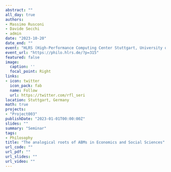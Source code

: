 ```yaml
---
abstract: ""
all_day: true
authors:
- Massimo Rusconi
- Davide Secchi
- admin
date: "2023-10-20"
date_end: ""
event: "HLRS (High-Performance Computing Center Stuttgart, University of Stuttgart) Talks"
event_url: "https://philo.hlrs.de/?p=315"
featured: false
image:
  caption: ''
  focal_point: Right
links:
- icon: twitter
  icon_pack: fab
  name: Follow
  url: https://twitter.com/rfl_seri
location: Stuttgart, Germany
math: true
projects:
- "Project003"
publishDate: "2023-01-01T00:00:00Z"
slides: ""
summary: "Seminar"
tags:
- Philosophy
title: "The analogical roots of ABMs in Economics and Social Sciences"
url_code: ""
url_pdf: ""
url_slides: ""
url_video: ""
---
```

